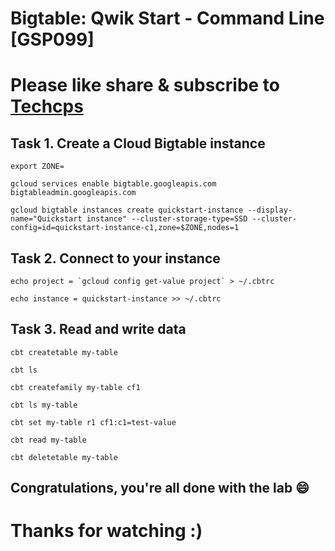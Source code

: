 
# Bigtable: Qwik Start - Command Line [GSP099]


# Please like share & subscribe to [Techcps](https://www.youtube.com/@techcps)

## Task 1. Create a Cloud Bigtable instance
```
export ZONE=
```

```
gcloud services enable bigtable.googleapis.com bigtableadmin.googleapis.com

gcloud bigtable instances create quickstart-instance --display-name="Quickstart instance" --cluster-storage-type=SSD --cluster-config=id=quickstart-instance-c1,zone=$ZONE,nodes=1
```

## Task 2. Connect to your instance

```
echo project = `gcloud config get-value project` > ~/.cbtrc

echo instance = quickstart-instance >> ~/.cbtrc
```

## Task 3. Read and write data

```
cbt createtable my-table
```
```
cbt ls

cbt createfamily my-table cf1

cbt ls my-table

cbt set my-table r1 cf1:c1=test-value

cbt read my-table

cbt deletetable my-table

```

## Congratulations, you're all done with the lab 😄

# Thanks for watching :)
